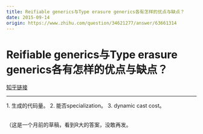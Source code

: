 ```yaml
---
title: Reifiable generics与Type erasure generics各有怎样的优点与缺点？
date: 2015-09-14
origin: https://www.zhihu.com/question/34621277/answer/63661314
---
```

# Reifiable generics与Type erasure generics各有怎样的优点与缺点？

[知乎链接](https://www.zhihu.com/question/34621277/answer/63661314)

---------

<span class="RichText ztext CopyrightRichText-richText" itemprop="text"><p>1. 生成的代码量。
2. 能否specialization。
3. dynamic cast cost。</p><br>（这是一个月前的草稿，看到R大的答案，没敢再发。</span>